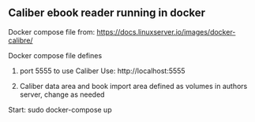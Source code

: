 Caliber ebook reader running in docker
--------------------------------------


Docker compose file from: https://docs.linuxserver.io/images/docker-calibre/

Docker compose file defines 

1) port 5555 to use Caliber
Use: http://localhost:5555

2) Caliber data area and book import area defined as volumes in authors server,
change as needed


Start: sudo docker-compose up 

